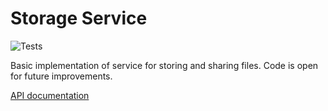 # Storage Service

![Tests](https://github.com/guapman/storage-service/actions/workflows/tests.yml/badge.svg)

Basic implementation of service for storing and sharing files. Code is open for future improvements.

[API documentation](API.md)
